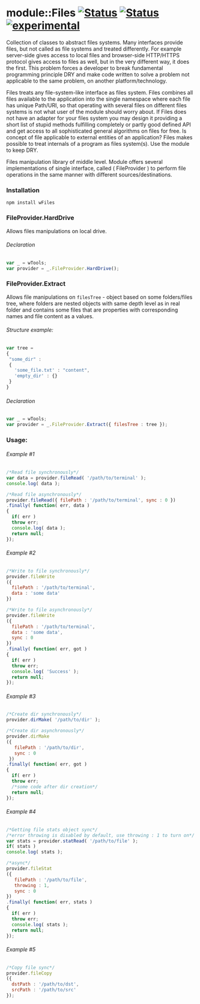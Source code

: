 # module::Files [![Status](https://img.shields.io/circleci/build/github/Wandalen/wFiles?label=Test&logo=Test)](https://circleci.com/gh/Wandalen/wFiles) [![Status](https://github.com/Wandalen/wFiles/workflows/Test/badge.svg)](https://github.com/Wandalen/wFiles/actions?query=workflow%3ATest) [![experimental](https://img.shields.io/badge/stability-experimental-orange.svg)](https://github.com/emersion/stability-badges#experimental)

Collection of classes to abstract files systems. Many interfaces provide files, but not called as file systems and treated differently. For example server-side gives access to local files and browser-side HTTP/HTTPS protocol gives access to files as well, but in the very different way, it does the first. This problem forces a developer to break fundamental programming principle DRY and make code written to solve a problem not applicable to the same problem, on another platform/technology.

Files treats any file-system-like interface as files system. Files combines all files available to the application into the single namespace where each file has unique Path/URI, so that operating with several files on different files systems is not what user of the module should worry about. If Files does not have an adapter for your files system you may design it providing a short list of stupid methods fulfilling completely or partly good defined API and get access to all sophisticated general algorithms on files for free. Is concept of file applicable to external entities of an application? Files makes possible to treat internals of a program as files system(s). Use the module to keep DRY.

Files manipulation library of middle level. Module offers several implementations  of single interface, called ( FileProvider ) to perform file operations in the same manner with different sources/destinations.

### Installation
```terminal
npm install wFiles
```

### FileProvider.HardDrive
Allows files manipulations on local drive.

###### Declaration
```javascript
var _ = wTools;
var provider = _.FileProvider.HardDrive();
```

### FileProvider.Extract
Allows file manipulations on `filesTree` - object based on some folders/files tree, where folders are nested objects with same depth level as in real folder and contains some files that are properties with corresponding names and file content as a values.

###### Structure example:
```javascript
var tree =
{
 "some_dir" :
 {
   'some_file.txt' : "content",
   'empty_dir' : {}
 }
}
```
###### Declaration
```javascript
var _ = wTools;
var provider = _.FileProvider.Extract({ filesTree : tree });
```
<!-- ###### FileProvider.Url desc here -->
### Usage:

###### Example #1
```javascript
/*Read file synchronously*/
var data = provider.fileRead( '/path/to/terminal' );
console.log( data );

/*Read file asynchronously*/
provider.fileRead({ filePath : '/path/to/terminal', sync : 0 })
.finally( function( err, data )
{
  if( err )
  throw err;
  console.log( data );
  return null;
});
```
###### Example #2
```javascript
/*Write to file synchronously*/
provider.fileWrite
({
  filePath : '/path/to/terminal',
  data : 'some data'
})

/*Write to file asynchronously*/
provider.fileWrite
({
  filePath : '/path/to/terminal',
  data : 'some data',
  sync : 0
})
.finally( function( err, got )
{
  if( err )
  throw err;
  console.log( 'Success' );
  return null;
});
```
###### Example #3
```javascript
/*Create dir synchronously*/
provider.dirMake( '/path/to/dir' );

/*Create dir asynchronously*/
provider.dirMake
({
   filePath : '/path/to/dir',
   sync : 0
 })
.finally( function( err, got )
{
  if( err )
  throw err;
  /*some code after dir creation*/
  return null;
});
```
###### Example #4
```javascript
/*Getting file stats object sync*/
/*error throwing is disabled by default, use throwing : 1 to turn on*/
var stats = provider.statRead( '/path/to/file' );
if( stats )
console.log( stats );

/*async*/
provider.fileStat
({
   filePath : '/path/to/file',
   throwing : 1,
   sync : 0
})
.finally( function( err, stats )
{
  if( err )
  throw err;
  console.log( stats );
  return null;
});
```
###### Example #5
```javascript
/*Copy file sync*/
provider.fileCopy
({
  dstPath : '/path/to/dst',
  srcPath : '/path/to/src'
});

```


<!-- # Methods -> later
If sync option is avaible - method supports sync/async modes. Use `true` for synchronous and `false` for async. In asynchronous mode [wConsequence]( https://github.com/Wandalen/wConsequence ) object is returned.
* ##### fileReadAct - returns file content in specified `encoding`.
>  - sync  { Boolean } - sync/async mode switch, default = false;
>  - filePath { String } - path to target file;
>  - encoding { String } - sets encoding, default = 'utf8'.
* ##### createReadStreamAct - creates readable stream for file specified by `filePath`.
>  - sync  { Boolean } - sync/async mode switch, default = false;
>  - filePath { String } - path to target file; -->
